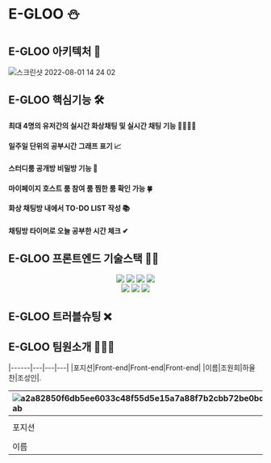 # E-GLOO ⛄


## E-GLOO 아키텍처 🌈
![스크린샷 2022-08-01 14 24 02](https://user-images.githubusercontent.com/96240712/182083770-a15da7a1-6479-4107-adf0-c48557eacc0f.png)

## E-GLOO 핵심기능 🛠

#### 최대 4명의 유저간의 실시간 화상채팅 및 실시간 채팅 기능 👨‍👨‍👦‍👦

#### 일주일 단위의 공부시간 그래프 표기 📈

#### 스터디룸 공개방 비밀방 기능 🚪

#### 마이페이지 호스트 룸 참여 룸 찜한 룸 확인 가능 🍀

#### 화상 채팅방 내에서 TO-DO LIST 작성 📚

#### 채팅방 타이머로 오늘 공부한 시간 체크 ✔


## E-GLOO 프론트엔드 기술스택 🧑‍💻

<div align=center>
<img src="https://img.shields.io/badge/react-black?style=for-the-badge&logo=react&logoColor=blue">
<img src="https://img.shields.io/badge/redux-tookit-light black?style=for-the-badge&logoredux&logoColor=blue">
<img src="https://img.shields.io/badge/webRTC-white?style=for-the-badge&logo=webRTC&logoColor=blue">
<img src="https://img.shields.io/badge/socketio-black?style=for-the-badge&logo=socket.io&logoColor=white">
  <br>
<img src="https://img.shields.io/badge/amazonaws-green?style=for-the-badge&logo=amazonaws&logoColor=grey">
<img src="https://img.shields.io/badge/github-181717?style=for-the-badge&logo=github&logoColor=grey">
<img src="https://img.shields.io/badge/git-F05032?style=for-the-badge&logo=git&logoColor=grey">

</div>

## E-GLOO 트러블슈팅 ❌

## E-GLOO 팀원소개 👨‍👨‍👦

|------|---|---|---|
|포지션|Front-end|Front-end|Front-end|
|이름|조원희|하율찬|조성인|.


|![a2a82850f6db5ee6033c48f55d5e15a7a88f7b2cbb72be0bdfff91ad65b168ab](https://user-images.githubusercontent.com/107375500/182104284-14c0d66e-1e84-4cc4-9f56-dfc769c8730c.png)|내용|설명|설명|
|:---|---:|:---:|:---:|
|포지션|Front-en|Front-end|Front-end|
|이름|조원희|하율찬|조성인|
